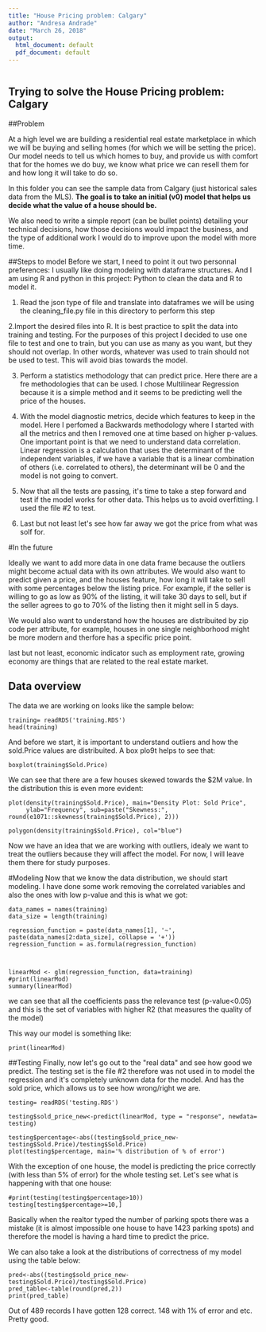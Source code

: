 ```yaml
---
title: "House Pricing problem: Calgary"
author: "Andresa Andrade"
date: "March 26, 2018"
output:
  html_document: default
  pdf_document: default
---
```


```{r setup, include=FALSE}

```

## Trying to solve the House Pricing problem: Calgary
##Problem

At a high level we are building a residential real estate marketplace in which we will be buying and selling homes (for which we will be setting the price). Our model needs to tell us which homes to buy, and provide us with comfort that for the homes we do buy, we know what price we can resell them for and how long it will take to do so. 


In this folder you can see the sample data from Calgary (just historical sales data from the MLS). **The goal is to take  an initial (v0) model that helps us decide what the value of a house should be.**

We also need to write a simple report (can be bullet points) detailing your technical decisions, how those decisions would impact the business, and the type of additional work I would do to improve upon the model with more time. 


##Steps to model
Before we start, I need to point it out two personnal preferences: I usually like doing modeling with dataframe structures. And I am using R and python in this project: Python to clean the data and R to model it.


1. Read the json type of file and translate into dataframes we will be using the cleaning_file.py file in this directory to perform this step

2.Import the desired files into R. It is best practice to split the data into training and testing. For the purposes of this project I decided to use one file to test and one to train, but you can use as many as you want, but they should not overlap. In other words, whatever was used to train should not be used to test. This will avoid bias towards the model.

3. Perform a statistics methodology that can predict price. Here there are a fre methodologies that can be used. I chose Multilinear Regression because it is a simple method and it seems to be predicting well the price of the houses.

4. With the model diagnostic metrics, decide which features to keep in the model. Here I perfomed a Backwards methodology where I started with all the metrics and then I removed one at time based on higher p-values. One important point is that we need to understand data correlation. Linear regression is a calculation that uses the determinant of the independent variables, if we have a variable that is a linear combination of others (i.e. correlated to others), the determinant will be 0 and the model is not going to convert.

5. Now that all the tests are passing, it's time to take a step forward and test if the model works for other data. This helps us to avoid overfitting. I used the file #2 to test.

6. Last but not least let's see how far away we got the price from what was solf for.

#In the future

Ideally we want to add more data in one data frame because the outliers might become actual data with its own attributes. We would also want to predict given a price, and the houses feature, how long it will take to sell with some percentages below the listing price. For example, if the seller is willing to go as low as 90% of the listing, it will take 30 days to sell, but if the seller agrees to go to 70% of the listing then it might sell in 5 days.

We would also want to understand how the houses are distribuited by zip code per attribute, for example, houses in one single neighborhood might be more modern and therfore has a specific price point.

last but not least, economic indicator such as employment rate, growing economy are things that are related to the real estate market.



## Data overview
The data we are working on looks like the sample below:
```{r, echo=FALSE}
training= readRDS('training.RDS')
head(training)
```



And before we start, it is important to understand outliers and how the sold.Price values are distribuited. A box plo9t helps to see that:
```{r, echo=FALSE}
boxplot(training$Sold.Price)
```

We can see that there are a few houses skewed towards the $2M value. In the distribution this is even more evident:

```{r, echo=FALSE}
plot(density(training$Sold.Price), main="Density Plot: Sold Price", 
     ylab="Frequency", sub=paste("Skewness:", round(e1071::skewness(training$Sold.Price), 2))) 

polygon(density(training$Sold.Price), col="blue")
```

Now we have an idea that we are working with outliers, idealy we want to treat the outliers because they will affect the model. For now, I will leave them there for study purposes.

#Modeling
Now that we know the data distribution, we should start modeling. I have done some work removing the correlated variables and also the ones with low p-value and this is what we got:

```{r, echo=FALSE}
data_names = names(training)
data_size = length(training)

regression_function = paste(data_names[1], '~', paste(data_names[2:data_size], collapse = '+'))
regression_function = as.formula(regression_function)



linearMod <- glm(regression_function, data=training)
#print(linearMod) 
summary(linearMod)
```

we can see that all the coefficients pass the relevance test (p-value<0.05) and this is the set of variables with higher R2 (that measures the quality of the model)

This way our model is something like:
```{r}
print(linearMod) 
```


##Testing
Finally, now let's go out to the "real data" and see how good we predict. The testing set is the file #2 therefore was not used in to model the regression and it's completely unknown data for the model. And has the sold price, which allows us to see how wrong/right we are.

```{r, echo=FALSE}
testing= readRDS('testing.RDS')

testing$sold_price_new<-predict(linearMod, type = "response", newdata= testing)

testing$percentage<-abs((testing$sold_price_new-testing$Sold.Price)/testing$Sold.Price)
plot(testing$percentage, main='% distribution of % of error')

```

With the exception of one house, the model is predicting the price correctly (with less than 5% of error) for the whole testing set. Let's see what is happening with that one house:

```{r, echo=FALSE}
#print(testing(testing$percentage>10))
testing[testing$percentage>=10,]
```
Basically when the realtor typed the number of parking spots there was a mistake (it is almost impossible one house to have 1423 parking spots) and therefore the model is having a hard time to predict the price.


We can also take a look at the distributions of correctness of my model using the table below:

```{r, echo=FALSE}
pred<-abs((testing$sold_price_new-testing$Sold.Price)/testing$Sold.Price)
pred_table<-table(round(pred,2))
print(pred_table)
```


Out of 489 records I have gotten 128 correct. 148 with 1% of error and etc. Pretty good.
